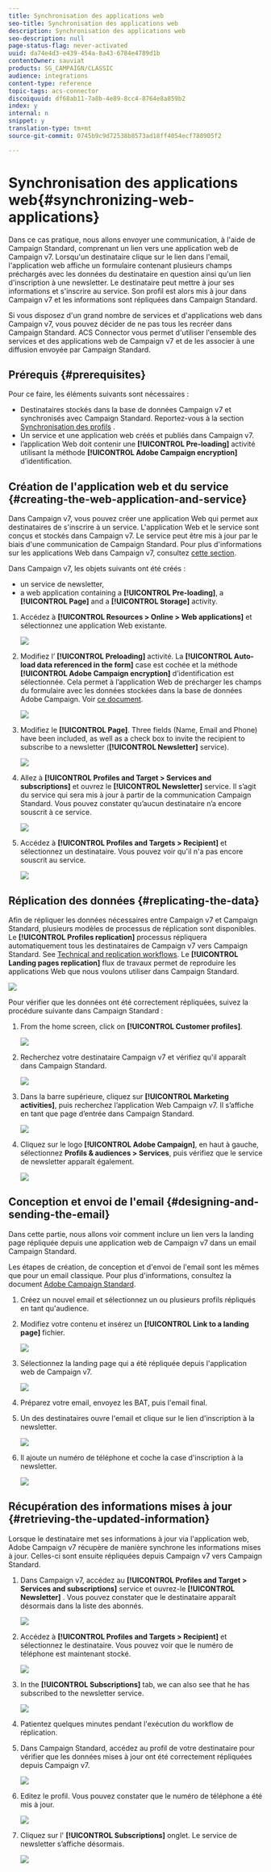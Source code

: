 ```yaml
---
title: Synchronisation des applications web
seo-title: Synchronisation des applications web
description: Synchronisation des applications web
seo-description: null
page-status-flag: never-activated
uuid: da74e4d3-e439-454a-8a43-6784e4789d1b
contentOwner: sauviat
products: SG_CAMPAIGN/CLASSIC
audience: integrations
content-type: reference
topic-tags: acs-connector
discoiquuid: df68ab11-7a8b-4e89-8cc4-8764e8a859b2
index: y
internal: n
snippet: y
translation-type: tm+mt
source-git-commit: 0745b9c9d72538b8573ad18ff4054ecf788905f2

---
```



# Synchronisation des applications web{#synchronizing-web-applications}

Dans ce cas pratique, nous allons envoyer une communication, à l&#39;aide de Campaign Standard, comprenant un lien vers une application web de Campaign v7. Lorsqu&#39;un destinataire clique sur le lien dans l&#39;email, l&#39;application web affiche un formulaire contenant plusieurs champs préchargés avec les données du destinataire en question ainsi qu&#39;un lien d&#39;inscription à une newsletter. Le destinataire peut mettre à jour ses informations et s&#39;inscrire au service. Son profil est alors mis à jour dans Campaign v7 et les informations sont répliquées dans Campaign Standard.

Si vous disposez d&#39;un grand nombre de services et d&#39;applications web dans Campaign v7, vous pouvez décider de ne pas tous les recréer dans Campaign Standard. ACS Connector vous permet d&#39;utiliser l&#39;ensemble des services et des applications web de Campaign v7 et de les associer à une diffusion envoyée par Campaign Standard.

## Prérequis {#prerequisites}

Pour ce faire, les éléments suivants sont nécessaires :

* Destinataires stockés dans la base de données Campaign v7 et synchronisés avec Campaign Standard. Reportez-vous à la section [Synchronisation des profils](../../integrations/using/synchronizing-profiles.md) .
* Un service et une application web créés et publiés dans Campaign v7.
* l’application Web doit contenir une **[!UICONTROL Pre-loading]** activité utilisant la méthode **[!UICONTROL Adobe Campaign encryption]** d’identification.

## Création de l&#39;application web et du service {#creating-the-web-application-and-service}

Dans Campaign v7, vous pouvez créer une application Web qui permet aux destinataires de s&#39;inscrire à un service. L&#39;application Web et le service sont conçus et stockés dans Campaign v7. Le service peut être mis à jour par le biais d&#39;une communication de Campaign Standard. Pour plus d&#39;informations sur les applications Web dans Campaign v7, consultez [cette section](../../web/using/adding-fields-to-a-web-form.md#subscription-checkboxes).

Dans Campaign v7, les objets suivants ont été créés :

* un service de newsletter,
* a web application containing a **[!UICONTROL Pre-loading]**, a **[!UICONTROL Page]** and a **[!UICONTROL Storage]** activity.

1. Accédez à **[!UICONTROL Resources > Online > Web applications]** et sélectionnez une application Web existante.

   ![](assets/acs_connect_lp_2.png)

1. Modifiez l’ **[!UICONTROL Preloading]** activité. La **[!UICONTROL Auto-load data referenced in the form]** case est cochée et la méthode **[!UICONTROL Adobe Campaign encryption]** d’identification est sélectionnée. Cela permet à l’application Web de précharger les champs du formulaire avec les données stockées dans la base de données Adobe Campaign. Voir [ce document](../../web/using/publishing-a-web-form.md#pre-loading-the-form-data).

   ![](assets/acs_connect_lp_4.png)

1. Modifiez le **[!UICONTROL Page]**. Three fields (Name, Email and Phone) have been included, as well as a check box to invite the recipient to subscribe to a newsletter (**[!UICONTROL Newsletter]** service).

   ![](assets/acs_connect_lp_3.png)

1. Allez à **[!UICONTROL Profiles and Target > Services and subscriptions]** et ouvrez le **[!UICONTROL Newsletter]** service. Il s’agit du service qui sera mis à jour à partir de la communication Campaign Standard. Vous pouvez constater qu’aucun destinataire n’a encore souscrit à ce service.

   ![](assets/acs_connect_lp_5.png)

1. Accédez à **[!UICONTROL Profiles and Targets > Recipient]** et sélectionnez un destinataire. Vous pouvez voir qu&#39;il n&#39;a pas encore souscrit au service.

   ![](assets/acs_connect_lp_6.png)

## Réplication des données {#replicating-the-data}

Afin de répliquer les données nécessaires entre Campaign v7 et Campaign Standard, plusieurs modèles de processus de réplication sont disponibles. Le **[!UICONTROL Profiles replication]** processus répliquera automatiquement tous les destinataires de Campaign v7 vers Campaign Standard. See [Technical and replication workflows](../../integrations/using/acs-connector-principles-and-data-cycle.md#technical-and-replication-workflows). Le **[!UICONTROL Landing pages replication]** flux de travaux permet de reproduire les applications Web que nous voulons utiliser dans Campaign Standard.

![](assets/acs_connect_lp_1.png)

Pour vérifier que les données ont été correctement répliquées, suivez la procédure suivante dans Campaign Standard :

1. From the home screen, click on **[!UICONTROL Customer profiles]**.

   ![](assets/acs_connect_lp_7.png)

1. Recherchez votre destinataire Campaign v7 et vérifiez qu&#39;il apparaît dans Campaign Standard.

   ![](assets/acs_connect_lp_8.png)

1. Dans la barre supérieure, cliquez sur **[!UICONTROL Marketing activities]**, puis recherchez l’application Web Campaign v7. Il s’affiche en tant que page d’entrée dans Campaign Standard.

   ![](assets/acs_connect_lp_9.png)

1. Cliquez sur le logo **[!UICONTROL Adobe Campaign]**, en haut à gauche, sélectionnez **Profils &amp; audiences > Services**, puis vérifiez que le service de newsletter apparaît également.

   ![](assets/acs_connect_lp_10.png)

## Conception et envoi de l&#39;email {#designing-and-sending-the-email}

Dans cette partie, nous allons voir comment inclure un lien vers la landing page répliquée depuis une application web de Campaign v7 dans un email Campaign Standard.

Les étapes de création, de conception et d&#39;envoi de l&#39;email sont les mêmes que pour un email classique. Pour plus d&#39;informations, consultez la document [Adobe Campaign Standard](https://helpx.adobe.com/support/campaign/standard.html).

1. Créez un nouvel email et sélectionnez un ou plusieurs profils répliqués en tant qu&#39;audience.
1. Modifiez votre contenu et insérez un **[!UICONTROL Link to a landing page]** fichier.

   ![](assets/acs_connect_lp_12.png)

1. Sélectionnez la landing page qui a été répliquée depuis l&#39;application web de Campaign v7.

   ![](assets/acs_connect_lp_13.png)

1. Préparez votre email, envoyez les BAT, puis l&#39;email final.
1. Un des destinataires ouvre l&#39;email et clique sur le lien d&#39;inscription à la newsletter.

   ![](assets/acs_connect_lp_14.png)

1. Il ajoute un numéro de téléphone et coche la case d&#39;inscription à la newsletter.

   ![](assets/acs_connect_lp_15.png)

## Récupération des informations mises à jour {#retrieving-the-updated-information}

Lorsque le destinataire met ses informations à jour via l&#39;application web, Adobe Campaign v7 récupère de manière synchrone les informations mises à jour. Celles-ci sont ensuite répliquées depuis Campaign v7 vers Campaign Standard.

1. Dans Campaign v7, accédez au **[!UICONTROL Profiles and Target > Services and subscriptions]** service et ouvrez-le **[!UICONTROL Newsletter]** . Vous pouvez constater que le destinataire apparaît désormais dans la liste des abonnés.

   ![](assets/acs_connect_lp_16.png)

1. Accédez à **[!UICONTROL Profiles and Targets > Recipient]** et sélectionnez le destinataire. Vous pouvez voir que le numéro de téléphone est maintenant stocké.

   ![](assets/acs_connect_lp_17.png)

1. In the **[!UICONTROL Subscriptions]** tab, we can also see that he has subscribed to the newsletter service.

   ![](assets/acs_connect_lp_18.png)

1. Patientez quelques minutes pendant l&#39;exécution du workflow de réplication.
1. Dans Campaign Standard, accédez au profil de votre destinataire pour vérifier que les données mises à jour ont été correctement répliquées depuis Campaign v7.

   ![](assets/acs_connect_lp_19.png)

1. Editez le profil. Vous pouvez constater que le numéro de téléphone a été mis à jour.

   ![](assets/acs_connect_lp_20.png)

1. Cliquez sur l&#39; **[!UICONTROL Subscriptions]** onglet. Le service de newsletter s’affiche désormais.

   ![](assets/acs_connect_lp_21.png)

